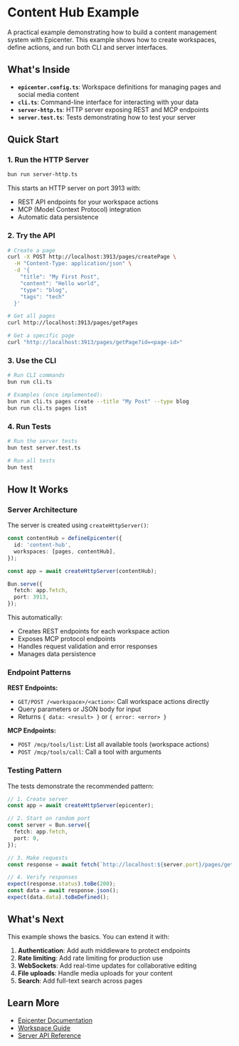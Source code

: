 # Content Hub Example

A practical example demonstrating how to build a content management system with Epicenter. This example shows how to create workspaces, define actions, and run both CLI and server interfaces.

## What's Inside

- **`epicenter.config.ts`**: Workspace definitions for managing pages and social media content
- **`cli.ts`**: Command-line interface for interacting with your data
- **`server-http.ts`**: HTTP server exposing REST and MCP endpoints
- **`server.test.ts`**: Tests demonstrating how to test your server

## Quick Start

### 1. Run the HTTP Server

```bash
bun run server-http.ts
```

This starts an HTTP server on port 3913 with:
- REST API endpoints for your workspace actions
- MCP (Model Context Protocol) integration
- Automatic data persistence

### 2. Try the API

```bash
# Create a page
curl -X POST http://localhost:3913/pages/createPage \
  -H "Content-Type: application/json" \
  -d '{
    "title": "My First Post",
    "content": "Hello world",
    "type": "blog",
    "tags": "tech"
  }'

# Get all pages
curl http://localhost:3913/pages/getPages

# Get a specific page
curl "http://localhost:3913/pages/getPage?id=<page-id>"
```

### 3. Use the CLI

```bash
# Run CLI commands
bun run cli.ts

# Examples (once implemented):
bun run cli.ts pages create --title "My Post" --type blog
bun run cli.ts pages list
```

### 4. Run Tests

```bash
# Run the server tests
bun test server.test.ts

# Run all tests
bun test
```

## How It Works

### Server Architecture

The server is created using `createHttpServer()`:

```typescript
const contentHub = defineEpicenter({
  id: 'content-hub',
  workspaces: [pages, contentHub],
});

const app = await createHttpServer(contentHub);

Bun.serve({
  fetch: app.fetch,
  port: 3913,
});
```

This automatically:
- Creates REST endpoints for each workspace action
- Exposes MCP protocol endpoints
- Handles request validation and error responses
- Manages data persistence

### Endpoint Patterns

**REST Endpoints:**
- `GET/POST /<workspace>/<action>`: Call workspace actions directly
- Query parameters or JSON body for input
- Returns `{ data: <result> }` or `{ error: <error> }`

**MCP Endpoints:**
- `POST /mcp/tools/list`: List all available tools (workspace actions)
- `POST /mcp/tools/call`: Call a tool with arguments

### Testing Pattern

The tests demonstrate the recommended pattern:

```typescript
// 1. Create server
const app = await createHttpServer(epicenter);

// 2. Start on random port
const server = Bun.serve({
  fetch: app.fetch,
  port: 0,
});

// 3. Make requests
const response = await fetch(`http://localhost:${server.port}/pages/getPages`);

// 4. Verify responses
expect(response.status).toBe(200);
const data = await response.json();
expect(data.data).toBeDefined();
```

## What's Next

This example shows the basics. You can extend it with:

1. **Authentication**: Add auth middleware to protect endpoints
2. **Rate limiting**: Add rate limiting for production use
3. **WebSockets**: Add real-time updates for collaborative editing
4. **File uploads**: Handle media uploads for your content
5. **Search**: Add full-text search across pages

## Learn More

- [Epicenter Documentation](../../README.md)
- [Workspace Guide](../../docs/workspaces.md)
- [Server API Reference](../../docs/server-api.md)
